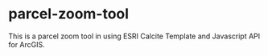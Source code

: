# parcel-zoom-tool
This is a parcel zoom tool in using ESRI Calcite Template and Javascript API for ArcGIS.
